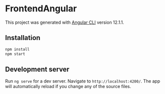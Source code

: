 # FrontendAngular

This project was generated with [Angular CLI](https://github.com/angular/angular-cli) version 12.1.1.

## Installation
```bash
npm install
npm start

```

## Development server

Run `ng serve` for a dev server. Navigate to `http://localhost:4200/`. The app will automatically reload if you change any of the source files.

